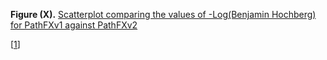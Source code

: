 
**Figure (X).** [Scatterplot comparing the values of -Log(Benjamin Hochberg) for PathFXv1 against PathFXv2]([1])

[[1]]

[1]: https://htmlpreview.github.io/?

[2]: https://github.com/aryastark5/web_bench/blob/gh-pages/display_files/

[3]: output_benchmark_general_results/Difference_in_-Log_Benjamini-Hochberg_between_Version_2_and_Version_1_of_PathFX_for_each_CUI-Drug_Record.html

